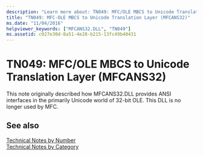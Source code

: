 ```yaml
---
description: "Learn more about: TN049: MFC/OLE MBCS to Unicode Translation Layer (MFCANS32)"
title: "TN049: MFC-OLE MBCS to Unicode Translation Layer (MFCANS32)"
ms.date: "11/04/2016"
helpviewer_keywords: ["MFCANS32.DLL", "TN049"]
ms.assetid: c027e30d-8a51-4e28-b215-13fc49b40431
---
```

# TN049: MFC/OLE MBCS to Unicode Translation Layer (MFCANS32)

This note originally described how MFCANS32.DLL provides ANSI interfaces in the primarily Unicode world of 32-bit OLE. This DLL is no longer used by MFC.

## See also

[Technical Notes by Number](../mfc/technical-notes-by-number.md)<br/>
[Technical Notes by Category](../mfc/technical-notes-by-category.md)
